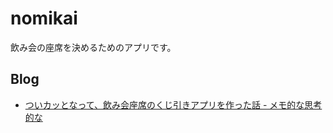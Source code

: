 nomikai
===

飲み会の座席を決めるためのアプリです。


## Blog

- [ついカッとなって、飲み会座席のくじ引きアプリを作った話 - メモ的な思考的な](https://thinkami.hatenablog.com/entry/2019/12/02/191213)